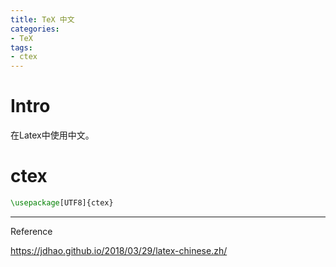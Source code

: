 ```yaml
---
title: TeX 中文
categories:
- TeX
tags:
- ctex
---
```


# Intro

在Latex中使用中文。

<!--more-->

# ctex

```latex
\usepackage[UTF8]{ctex}
```







---

Reference

https://jdhao.github.io/2018/03/29/latex-chinese.zh/
